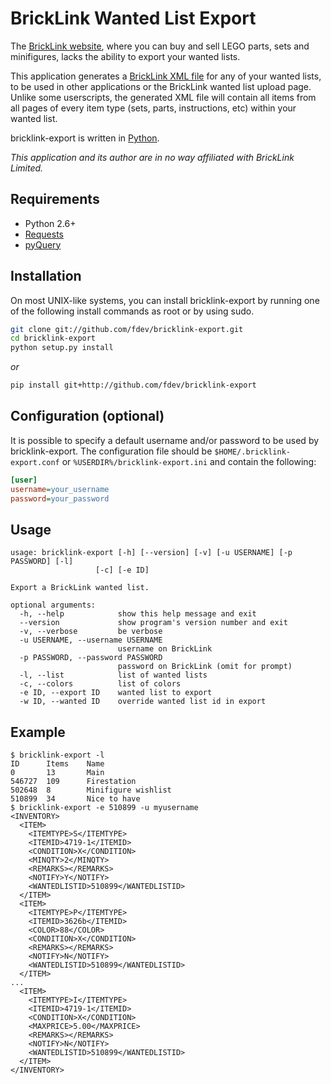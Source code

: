BrickLink Wanted List Export
============================

The [BrickLink website](http://www.bricklink.com/), where you can buy and sell 
LEGO parts, sets and minifigures, lacks the ability to export your wanted lists. 

This application generates a 
[BrickLink XML file](http://www.bricklink.com/help.asp?helpID=207) for any of 
your wanted lists, to be used in other applications or the BrickLink wanted list
upload page. Unlike some userscripts, the generated XML file will contain all
items from all pages of every item type (sets, parts, instructions, etc) within
your wanted list.


bricklink-export is written in [Python](http://www.python.org/).

*This application and its author are in no way affiliated with BrickLink 
Limited.*


Requirements
------------

* Python 2.6+
* [Requests](http://www.python-requests.org/)
* [pyQuery](https://pythonhosted.org/pyquery/)


Installation
------------

On most UNIX-like systems, you can install bricklink-export by running one of 
the following install commands as root or by using sudo.

``` sh
git clone git://github.com/fdev/bricklink-export.git
cd bricklink-export
python setup.py install
```

*or*

``` sh
pip install git+http://github.com/fdev/bricklink-export
```

Configuration (optional)
------------------------

It is possible to specify a default username and/or password to be used by
bricklink-export. The configuration file should be 
`$HOME/.bricklink-export.conf` or `%USERDIR%/bricklink-export.ini` and contain
the following:

```ini
[user]
username=your_username
password=your_password
```


Usage
-----

```
usage: bricklink-export [-h] [--version] [-v] [-u USERNAME] [-p PASSWORD] [-l] 
                   [-c] [-e ID]

Export a BrickLink wanted list.

optional arguments:
  -h, --help            show this help message and exit
  --version             show program's version number and exit
  -v, --verbose         be verbose
  -u USERNAME, --username USERNAME
                        username on BrickLink
  -p PASSWORD, --password PASSWORD
                        password on BrickLink (omit for prompt)
  -l, --list            list of wanted lists
  -c, --colors          list of colors
  -e ID, --export ID    wanted list to export
  -w ID, --wanted ID    override wanted list id in export
```


Example
--------

```
$ bricklink-export -l
ID      Items    Name
0       13       Main
546727  109      Firestation
502648  8        Minifigure wishlist
510899  34       Nice to have
$ bricklink-export -e 510899 -u myusername
<INVENTORY>
  <ITEM>
    <ITEMTYPE>S</ITEMTYPE>
    <ITEMID>4719-1</ITEMID>
    <CONDITION>X</CONDITION>
    <MINQTY>2</MINQTY>
    <REMARKS></REMARKS>
    <NOTIFY>Y</NOTIFY>
    <WANTEDLISTID>510899</WANTEDLISTID>
  </ITEM>
  <ITEM>
    <ITEMTYPE>P</ITEMTYPE>
    <ITEMID>3626b</ITEMID>
    <COLOR>88</COLOR>
    <CONDITION>X</CONDITION>
    <REMARKS></REMARKS>
    <NOTIFY>N</NOTIFY>
    <WANTEDLISTID>510899</WANTEDLISTID>
  </ITEM>
...
  <ITEM>
    <ITEMTYPE>I</ITEMTYPE>
    <ITEMID>4719-1</ITEMID>
    <CONDITION>X</CONDITION>
    <MAXPRICE>5.00</MAXPRICE>
    <REMARKS></REMARKS>
    <NOTIFY>N</NOTIFY>
    <WANTEDLISTID>510899</WANTEDLISTID>
  </ITEM>
</INVENTORY>
```


